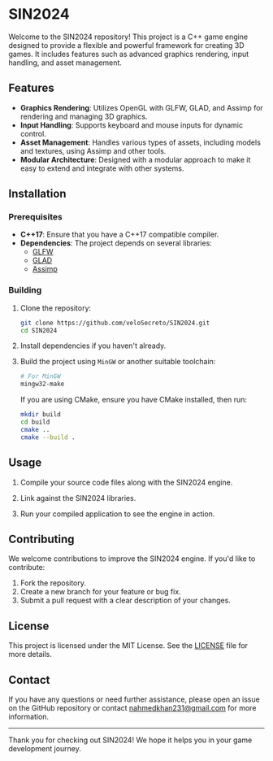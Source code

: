 # SIN2024

Welcome to the SIN2024 repository! This project is a C++ game engine designed to provide a flexible and powerful framework for creating 3D games. It includes features such as advanced graphics rendering, input handling, and asset management.

## Features

- **Graphics Rendering**: Utilizes OpenGL with GLFW, GLAD, and Assimp for rendering and managing 3D graphics.
- **Input Handling**: Supports keyboard and mouse inputs for dynamic control.
- **Asset Management**: Handles various types of assets, including models and textures, using Assimp and other tools.
- **Modular Architecture**: Designed with a modular approach to make it easy to extend and integrate with other systems.

## Installation

### Prerequisites

- **C++17**: Ensure that you have a C++17 compatible compiler.
- **Dependencies**: The project depends on several libraries:
  - [GLFW](https://www.glfw.org/)
  - [GLAD](https://glad.dav1d.de/)
  - [Assimp](http://assimp.sourceforge.net/)

### Building

1. Clone the repository:

    ```bash
    git clone https://github.com/veloSecreto/SIN2024.git
    cd SIN2024
    ```

2. Install dependencies if you haven't already.

3. Build the project using `MinGW` or another suitable toolchain:

    ```bash
    # For MinGW
    mingw32-make
    ```

    If you are using CMake, ensure you have CMake installed, then run:

    ```bash
    mkdir build
    cd build
    cmake ..
    cmake --build .
    ```

## Usage

1. Compile your source code files along with the SIN2024 engine.

2. Link against the SIN2024 libraries.

3. Run your compiled application to see the engine in action.

## Contributing

We welcome contributions to improve the SIN2024 engine. If you'd like to contribute:

1. Fork the repository.
2. Create a new branch for your feature or bug fix.
3. Submit a pull request with a clear description of your changes.

## License

This project is licensed under the MIT License. See the [LICENSE](LICENSE) file for more details.

## Contact

If you have any questions or need further assistance, please open an issue on the GitHub repository or contact nahmedkhan231@gmail.com for more information.

---

Thank you for checking out SIN2024! We hope it helps you in your game development journey.
